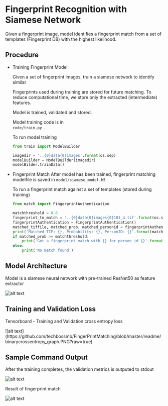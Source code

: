 # Fingerprint Recognition with Siamese Network
Given a fingerprint image, model identifies a fingerprint match from a set of templates (Fingerprint DB) with the highest likelihood.

## Procedure
+ Training Fingerprint  Model<p>
    Given a set of fingerprint images, train a siamese network to identify similar <p>
    Fingerprints used during training are stored for future matching. To reduce computational time, we store only the extracted (intermediate) features. <p>
    Model is trained, validated and stored. <p>
    Model training code is in <code> code/train.py </code>.  <p>
    To run model training <p>
    ```python
    from train import ModelBuilder

    imagedir = '..{0}data{0}images'.format(os.sep)
    modelBuilder = ModelBuilder(imagedir)
    modelBilder.trainData()
    ```
    
    
+ Fingerprint Match
    After model has been trained, fingerprint matching modelfile is saved in <code>model/siamese_model.h5</code><p>
    To run a fingerprint match against a set of templates (stored during training)<p>
    ```python
    from match import FingerprintAuthentication
    
    matchthreshold = 0.8
    fingerprint_to_match = '..{0}data{0}images{0}101_4.tif'.format(os.sep)
    fingerprintAuthentication = FingerprintAuthentication()
    matched_tiffile, matched_prob, matched_personid = fingerprintAuthentication.matchFingerprint(fingerprint_to_match)
    print('Matched TIF: {}, Probability: {}, PersonID: {}'.format(matched_tiffile, matched_prob, matched_personid ))
    if matched_prob >= matchthreshold:
        print('Got a fingerprint match with {} for person id {}'.format(matched_tiffile, matched_personid))
    else:
        print('No match found')
    ```
    
## Model Architecture
Model is a siamese neural network with pre-trained ResNet50 as feature extractor<p>
![alt text](https://github.com/techbossmb/FingerPrintMatching/blob/master/readme/model_architecture.JPG?raw=true)

## Training and Validation Loss
Tensorboard  - Training and Validation cross entropy loss<p>
<p>
![alt text](https://github.com/techbossmb/FingerPrintMatching/blob/master/readme/binarycrossentropy_graph.PNG?raw=true)

## Sample Command Output
After the training completes, the validation metrics is outputed to stdout <p>
![alt text](https://github.com/techbossmb/FingerPrintMatching/blob/master/readme/training_result.PNG?raw=true)<p>
Result of fingerprint match<p>
![alt text](https://github.com/techbossmb/FingerPrintMatching/blob/master/readme/fingerprintmatch_result.PNG?raw=true)
